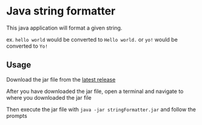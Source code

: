 # Java string formatter

This java application will format a given string.

ex. `hello world` would be converted to `Hello world.`
or `yo!` would be converted to `Yo!`

## Usage

Download the jar file from the [latest release](https://github.com/boafur/stringFormatter/releases/latest "latest release")

After you have downloaded the jar file, open a terminal and navigate to where you downloaded the jar file

Then execute the jar file with `java -jar stringFormatter.jar` and follow the prompts
